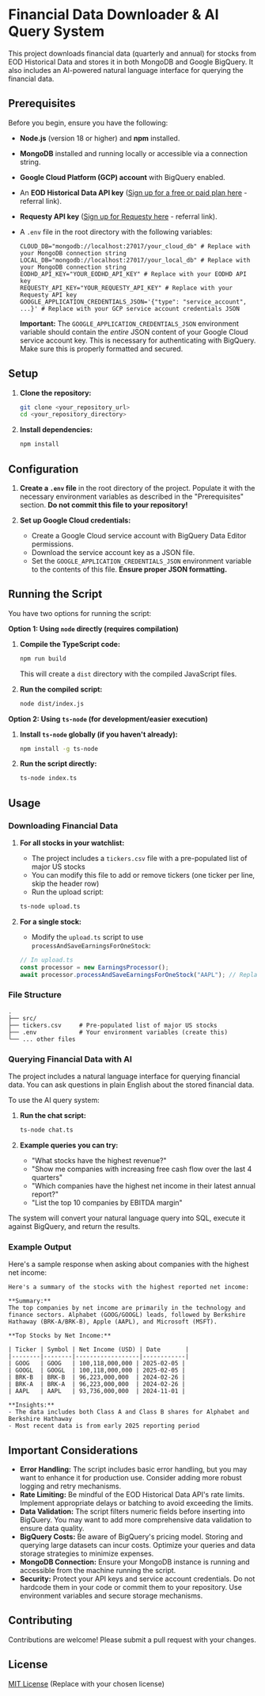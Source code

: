 # Financial Data Downloader & AI Query System

This project downloads financial data (quarterly and annual) for stocks from EOD Historical Data and stores it in both MongoDB and Google BigQuery. It also includes an AI-powered natural language interface for querying the financial data.

## Prerequisites

Before you begin, ensure you have the following:

- **Node.js** (version 18 or higher) and **npm** installed.
- **MongoDB** installed and running locally or accessible via a connection string.
- **Google Cloud Platform (GCP) account** with BigQuery enabled.
- An **EOD Historical Data API key** ([Sign up for a free or paid plan here](https://eodhd.com/r?ref=nexustrade) - referral link).
- **Requesty API key** ([Sign up for Requesty here](https://app.requesty.ai/join?ref=e0603ee5) - referral link).
- A `.env` file in the root directory with the following variables:

  ```
  CLOUD_DB="mongodb://localhost:27017/your_cloud_db" # Replace with your MongoDB connection string
  LOCAL_DB="mongodb://localhost:27017/your_local_db" # Replace with your MongoDB connection string
  EODHD_API_KEY="YOUR_EODHD_API_KEY" # Replace with your EODHD API key
  REQUESTY_API_KEY="YOUR_REQUESTY_API_KEY" # Replace with your Requesty API key
  GOOGLE_APPLICATION_CREDENTIALS_JSON='{"type": "service_account", ...}' # Replace with your GCP service account credentials JSON
  ```

  **Important:** The `GOOGLE_APPLICATION_CREDENTIALS_JSON` environment variable should contain the _entire_ JSON content of your Google Cloud service account key. This is necessary for authenticating with BigQuery. Make sure this is properly formatted and secured.

## Setup

1.  **Clone the repository:**

    ```bash
    git clone <your_repository_url>
    cd <your_repository_directory>
    ```

2.  **Install dependencies:**

    ```bash
    npm install
    ```

## Configuration

1.  **Create a `.env` file** in the root directory of the project. Populate it with the necessary environment variables as described in the "Prerequisites" section. **Do not commit this file to your repository!**

2.  **Set up Google Cloud credentials:**

    - Create a Google Cloud service account with BigQuery Data Editor permissions.
    - Download the service account key as a JSON file.
    - Set the `GOOGLE_APPLICATION_CREDENTIALS_JSON` environment variable to the contents of this file. **Ensure proper JSON formatting.**

## Running the Script

You have two options for running the script:

**Option 1: Using `node` directly (requires compilation)**

1.  **Compile the TypeScript code:**

    ```bash
    npm run build
    ```

    This will create a `dist` directory with the compiled JavaScript files.

2.  **Run the compiled script:**

    ```bash
    node dist/index.js
    ```

**Option 2: Using `ts-node` (for development/easier execution)**

1.  **Install `ts-node` globally (if you haven't already):**

    ```bash
    npm install -g ts-node
    ```

2.  **Run the script directly:**

    ```bash
    ts-node index.ts
    ```

## Usage

### Downloading Financial Data

1. **For all stocks in your watchlist:**

   - The project includes a `tickers.csv` file with a pre-populated list of major US stocks
   - You can modify this file to add or remove tickers (one ticker per line, skip the header row)
   - Run the upload script:

   ```bash
   ts-node upload.ts
   ```

2. **For a single stock:**
   - Modify the `upload.ts` script to use `processAndSaveEarningsForOneStock`:
   ```typescript
   // In upload.ts
   const processor = new EarningsProcessor();
   await processor.processAndSaveEarningsForOneStock("AAPL"); // Replace with your desired ticker
   ```

### File Structure

```
.
├── src/
├── tickers.csv     # Pre-populated list of major US stocks
├── .env            # Your environment variables (create this)
└── ... other files
```

### Querying Financial Data with AI

The project includes a natural language interface for querying financial data. You can ask questions in plain English about the stored financial data.

To use the AI query system:

1. **Run the chat script:**

   ```bash
   ts-node chat.ts
   ```

2. **Example queries you can try:**
   - "What stocks have the highest revenue?"
   - "Show me companies with increasing free cash flow over the last 4 quarters"
   - "Which companies have the highest net income in their latest annual report?"
   - "List the top 10 companies by EBITDA margin"

The system will convert your natural language query into SQL, execute it against BigQuery, and return the results.

### Example Output

Here's a sample response when asking about companies with the highest net income:

```
Here's a summary of the stocks with the highest reported net income:

**Summary:**
The top companies by net income are primarily in the technology and finance sectors. Alphabet (GOOG/GOOGL) leads, followed by Berkshire Hathaway (BRK-A/BRK-B), Apple (AAPL), and Microsoft (MSFT).

**Top Stocks by Net Income:**

| Ticker | Symbol | Net Income (USD) | Date       |
|--------|--------|------------------|------------|
| GOOG   | GOOG   | 100,118,000,000 | 2025-02-05 |
| GOOGL  | GOOGL  | 100,118,000,000 | 2025-02-05 |
| BRK-B  | BRK-B  | 96,223,000,000  | 2024-02-26 |
| BRK-A  | BRK-A  | 96,223,000,000  | 2024-02-26 |
| AAPL   | AAPL   | 93,736,000,000  | 2024-11-01 |

**Insights:**
- The data includes both Class A and Class B shares for Alphabet and Berkshire Hathaway
- Most recent data is from early 2025 reporting period
```

## Important Considerations

- **Error Handling:** The script includes basic error handling, but you may want to enhance it for production use. Consider adding more robust logging and retry mechanisms.
- **Rate Limiting:** Be mindful of the EOD Historical Data API's rate limits. Implement appropriate delays or batching to avoid exceeding the limits.
- **Data Validation:** The script filters numeric fields before inserting into BigQuery. You may want to add more comprehensive data validation to ensure data quality.
- **BigQuery Costs:** Be aware of BigQuery's pricing model. Storing and querying large datasets can incur costs. Optimize your queries and data storage strategies to minimize expenses.
- **MongoDB Connection:** Ensure your MongoDB instance is running and accessible from the machine running the script.
- **Security:** Protect your API keys and service account credentials. Do not hardcode them in your code or commit them to your repository. Use environment variables and secure storage mechanisms.

## Contributing

Contributions are welcome! Please submit a pull request with your changes.

## License

[MIT License](LICENSE) (Replace with your chosen license)
